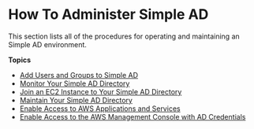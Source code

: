 # How To Administer Simple AD<a name="simple_ad_how_to"></a>

This section lists all of the procedures for operating and maintaining an Simple AD environment\.

**Topics**
+ [Add Users and Groups to Simple AD](simple_ad_create_users_groups.md)
+ [Monitor Your Simple AD Directory](simple_ad_monitor.md)
+ [Join an EC2 Instance to Your Simple AD Directory](simple_ad_join_instance.md)
+ [Maintain Your Simple AD Directory](simple_ad_maintain.md)
+ [Enable Access to AWS Applications and Services](simple_ad_manage_apps_services.md)
+ [Enable Access to the AWS Management Console with AD Credentials](simple_ad_management_console_access.md)
